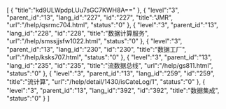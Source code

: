 [
	{
		"title":"kd9ULWpdpLUu7sGC7KWH8A=="
	},
	{
		"level":"3",
		"parent_id":"13",
		"lang_id":"227",
		"id":"227",
		"title":"JMR",
		"url":"/help/qsrmc704.html",
		"status":"0"
	},
	{
		"level":"3",
		"parent_id":"13",
		"lang_id":"228",
		"id":"228",
		"title":"数据计算服务",
		"url":"/help/smssjjsfw1022.html",
		"status":"0"
	},
	{
		"level":"3",
		"parent_id":"13",
		"lang_id":"230",
		"id":"230",
		"title":"数据工厂",
		"url":"/help/ksks707.html",
		"status":"0"
	},
	{
		"level":"3",
		"parent_id":"13",
		"lang_id":"235",
		"id":"235",
		"title":"流数据总线",
		"url":"/help/gs811.html",
		"status":"0"
	},
	{
		"level":"3",
		"parent_id":"13",
		"lang_id":"259",
		"id":"259",
		"title":"流计算",
		"url":"/help/detail/1430/isCateLog/1",
		"status":"0"
	},
	{
		"level":"3",
		"parent_id":"13",
		"lang_id":"392",
		"id":"392",
		"title":"数据集成",
		"status":"0"
	}
]
